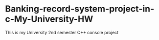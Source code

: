 # Banking-record-system-project-in-c-My-University-HW
This is my University 2nd semester C++ console project

